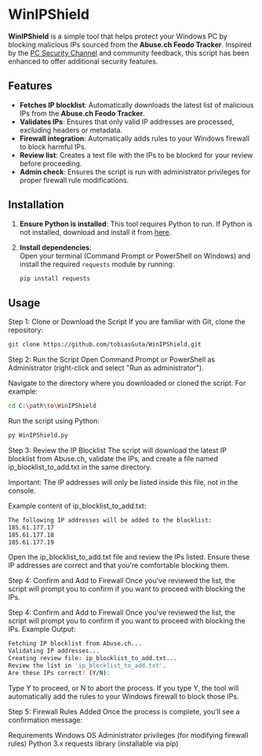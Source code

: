 # WinIPShield

**WinIPShield** is a simple tool that helps protect your Windows PC by blocking malicious IPs sourced from the **Abuse.ch Feodo Tracker**. Inspired by the [PC Security Channel](https://www.youtube.com/watch?v=7UWFJGeix_E) and community feedback, this script has been enhanced to offer additional security features.

## Features
- **Fetches IP blocklist**: Automatically downloads the latest list of malicious IPs from the **Abuse.ch Feodo Tracker**.
- **Validates IPs**: Ensures that only valid IP addresses are processed, excluding headers or metadata.
- **Firewall integration**: Automatically adds rules to your Windows firewall to block harmful IPs.
- **Review list**: Creates a text file with the IPs to be blocked for your review before proceeding.
- **Admin check**: Ensures the script is run with administrator privileges for proper firewall rule modifications.

## Installation

1. **Ensure Python is installed**: This tool requires Python to run. If Python is not installed, download and install it from [here](https://www.python.org/downloads/).
   
2. **Install dependencies**:  
   Open your terminal (Command Prompt or PowerShell on Windows) and install the required `requests` module by running:
   
   ```bash
   pip install requests
   ```
## Usage

Step 1: Clone or Download the Script
If you are familiar with Git, clone the repository:

```bash
git clone https://github.com/tobiasGuta/WinIPShield.git
```

Step 2: Run the Script
Open Command Prompt or PowerShell as Administrator (right-click and select "Run as administrator").

Navigate to the directory where you downloaded or cloned the script. For example:

``` bash
cd C:\path\to\WinIPShield
```

Run the script using Python:

```bash
py WinIPShield.py
```

Step 3: Review the IP Blocklist
The script will download the latest IP blocklist from Abuse.ch, validate the IPs, and create a file named ip_blocklist_to_add.txt in the same directory.

Important: The IP addresses will only be listed inside this file, not in the console.

Example content of ip_blocklist_to_add.txt:

```bash
The following IP addresses will be added to the blocklist:
185.61.177.17
185.61.177.18
185.61.177.19
```

Open the ip_blocklist_to_add.txt file and review the IPs listed. Ensure these IP addresses are correct and that you're comfortable blocking them.

Step 4: Confirm and Add to Firewall
Once you've reviewed the list, the script will prompt you to confirm if you want to proceed with blocking the IPs.

Step 4: Confirm and Add to Firewall
Once you've reviewed the list, the script will prompt you to confirm if you want to proceed with blocking the IPs.
Example Output:
```bash
Fetching IP blocklist from Abuse.ch...
Validating IP addresses...
Creating review file: ip_blocklist_to_add.txt...
Review the list in 'ip_blocklist_to_add.txt'.
Are these IPs correct? (Y/N):
```

Type Y to proceed, or N to abort the process. If you type Y, the tool will automatically add the rules to your Windows firewall to block those IPs.

Step 5: Firewall Rules Added
Once the process is complete, you’ll see a confirmation message:

Requirements
Windows OS
Administrator privileges (for modifying firewall rules)
Python 3.x
requests library (installable via pip)


